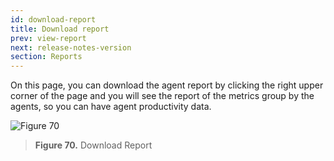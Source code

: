 ```yaml
---
id: download-report
title: Download report
prev: view-report
next: release-notes-version
section: Reports
---
```


On this page, you can download the agent report by clicking the right upper corner of the page and you will see the report of the metrics group by the agents, so you can have agent productivity data.

![Figure 70](/assets/images/products/kata-omnichat/image70.webp)

> **Figure 70.** Download Report
